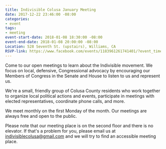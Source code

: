 ```yaml
---
title: Indivisible Colusa January Meeting
date: 2017-12-22 23:46:00 -08:00
categories:
- event
tags:
- meeting
event-start-date: 2018-01-08 18:30:00 -08:00
event-end-date: 2018-01-08 20:00:00 -08:00
Location: 528 Seventh St. (upstairs), Williams, CA
RSVP-link: https://www.facebook.com/events/1183961261741401/?event_time_id=1183961301741397
---
```


Come to our open meetings to learn about the Indivisible movement. We focus on local, defensive, Congressional advocacy by encouraging our Members of Congress in the Senate and House to listen to us and represent us.

We're a small, friendly group of Colusa County residents who work together to organize local political actions and events, participate in meetings with elected representatives, coordinate phone calls, and more.

We meet monthly on the first Monday of the month. Our meetings are always free and open to the public. 

Please note that our meeting place is on the second floor and there is no elevator. If that's a problem for you, please email us at [indivisiblecolusa@gmail.com](mailto:indivisiblecolusa@gmail.com) and we will try to find an accessible meeting place.
